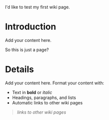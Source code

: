 I'd like to test my first wiki page.
# Introduction #


Add your content here.

So this is just a page?
# Details #


Add your content here.  Format your content with:
  * Text in **bold** or _italic_
  * Headings, paragraphs, and lists
  * Automatic links to other wiki pages

> _links to other wiki pages_